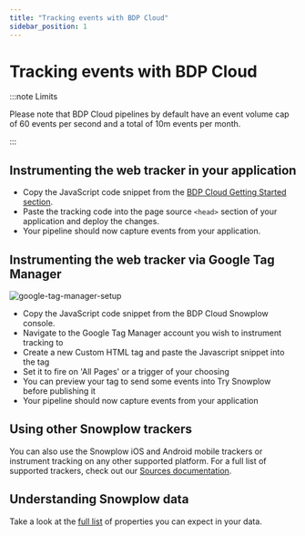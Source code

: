 ```yaml
---
title: "Tracking events with BDP Cloud"
sidebar_position: 1
---
```


# Tracking events with BDP Cloud

:::note Limits

Please note that BDP Cloud pipelines by default have an event volume cap of 60 events per second and a total of 10m events per month.

:::

## Instrumenting the web tracker in your application

- Copy the JavaScript code snippet from the [BDP Cloud Getting Started section](https://console.snowplowanalytics.com/environments/start-tracking-events?fromDocs).
- Paste the tracking code into the page source `<head>` section of your application and deploy the changes.
- Your pipeline should now capture events from your application.

## Instrumenting the web tracker via Google Tag Manager

![google-tag-manager-setup](../../try-snowplow/tracking-events-with-try-snowplow/images/step3-2.gif)

- Copy the JavaScript code snippet from the BDP Cloud Snowplow console.
- Navigate to the Google Tag Manager account you wish to instrument tracking to
- Create a new Custom HTML tag and paste the Javascript snippet into the tag
- Set it to fire on 'All Pages' or a trigger of your choosing
- You can preview your tag to send some events into Try Snowplow before publishing it
- Your pipeline should now capture events from your application

## Using other Snowplow trackers

You can also use the Snowplow iOS and Android mobile trackers or instrument tracking on any other supported platform. For a full list of supported trackers, check out our [Sources documentation](/docs/collecting-data/collecting-from-own-applications/index.md).

## Understanding Snowplow data

Take a look at the [full list](/docs/understanding-your-pipeline/canonical-event/index.md) of properties you can expect in your data.